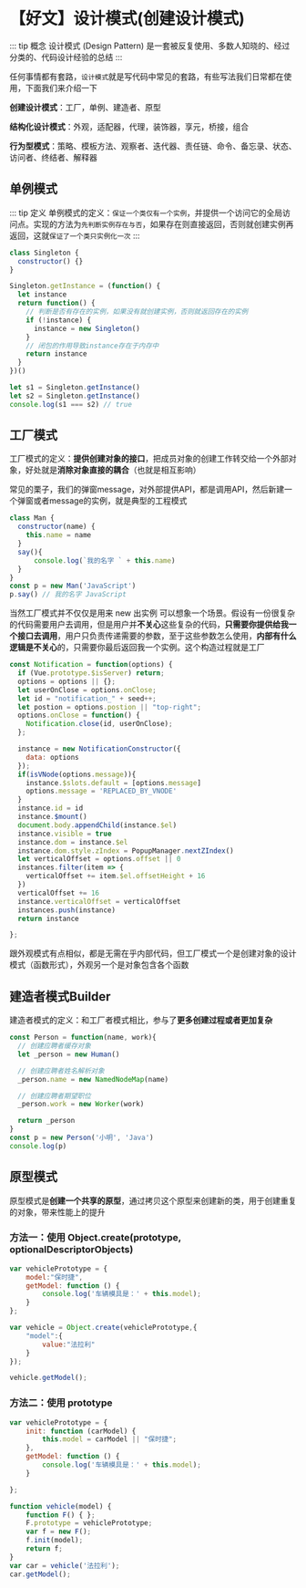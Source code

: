 # 【好文】设计模式(创建设计模式)

::: tip 概念
设计模式 (Design Pattern) 是一套被反复使用、多数人知晓的、经过分类的、代码设计经验的总结
:::

任何事情都有套路，`设计模式`就是写代码中常见的套路，有些写法我们日常都在使用，下面我们来介绍一下

**创建设计模式**：工厂，单例、建造者、原型

**结构化设计模式**：外观，适配器，代理，装饰器，享元，桥接，组合

**行为型模式**：策略、模板方法、观察者、迭代器、责任链、命令、备忘录、状态、访问者、终结者、解释器

## 单例模式

::: tip 定义
单例模式的定义：`保证一个类仅有一个实例`，并提供一个访问它的全局访问点。实现的方法为`先判断实例存在与否`，如果存在则直接返回，否则就创建实例再返回，这就`保证了一个类只实例化一次`
:::

```js
class Singleton {
  constructor() {}
}

Singleton.getInstance = (function() {
  let instance
  return function() {
    // 判断是否有存在的实例，如果没有就创建实例，否则就返回存在的实例
    if (!instance) {
      instance = new Singleton()
    }
    // 闭包的作用导致instance存在于内存中
    return instance
  }
})()

let s1 = Singleton.getInstance()
let s2 = Singleton.getInstance()
console.log(s1 === s2) // true

```

## 工厂模式

工厂模式的定义：**提供创建对象的接口**，把成员对象的创建工作转交给一个外部对象，好处就是**消除对象直接的耦合**（也就是相互影响）

常见的栗子，我们的弹窗message，对外部提供API，都是调用API，然后新建一个弹窗或者message的实例，就是典型的工程模式

```js
class Man {
  constructor(name) {
    this.name = name
  }
  say(){
      console.log(`我的名字 ` + this.name)
  }
}
const p = new Man('JavaScript')
p.say() // 我的名字 JavaScript
```

当然工厂模式并不仅仅是用来 new 出实例
可以想象一个场景。假设有一份很复杂的代码需要用户去调用，但是用户并**不关心**这些复杂的代码，**只需要你提供给我一个接口去调用**，用户只负责传递需要的参数，至于这些参数怎么使用，**内部有什么逻辑是不关心**的，只需要你最后返回我一个实例。这个构造过程就是工厂

```js
const Notification = function(options) {
  if (Vue.prototype.$isServer) return;
  options = options || {};
  let userOnClose = options.onClose;
  let id = "notification_" + seed++;
  let postion = options.postion || "top-right";
  options.onClose = function() {
    Notification.close(id, userOnClose);
  };

  instance = new NotificationConstructor({
    data: options
  });
  if(isVNode(options.message)){
    instance.$slots.default = [options.message]
    options.message = 'REPLACED_BY_VNODE'
  }
  instance.id = id
  instance.$mount()
  document.body.appendChild(instance.$el)
  instance.visible = true
  instance.dom = instance.$el
  instance.dom.style.zIndex = PopupManager.nextZIndex()
  let verticalOffset = options.offset || 0
  instances.filter(item => {
    verticalOffset += item.$el.offsetHeight + 16
  })
  verticalOffset += 16
  instance.verticalOffset = verticalOffset
  instances.push(instance)
  return instance

};
```

跟外观模式有点相似，都是无需在乎内部代码，但工厂模式一个是创建对象的设计模式（函数形式），外观另一个是对象包含各个函数

## 建造者模式Builder

建造者模式的定义：和工厂者模式相比，参与了**更多创建过程或者更加复杂**

```js
const Person = function(name, work){
  // 创建应聘者缓存对象
  let _person = new Human()

  // 创建应聘者姓名解析对象
  _person.name = new NamedNodeMap(name)

  // 创建应聘者期望职位
  _person.work = new Worker(work)

  return _person
}
const p = new Person('小明', 'Java')
console.log(p)

```

## 原型模式

原型模式是**创建一个共享的原型**，通过拷贝这个原型来创建新的类，用于创建重复的对象，带来性能上的提升

### 方法一：使用 Object.create(prototype, optionalDescriptorObjects)

```js
var vehiclePrototype = {
    model:"保时捷",
    getModel: function () {
        console.log('车辆模具是：' + this.model);
    }
};

var vehicle = Object.create(vehiclePrototype,{
    "model":{
        value:"法拉利"
    }
});

vehicle.getModel();
```

### 方法二：使用 prototype

```js
var vehiclePrototype = {
    init: function (carModel) {
        this.model = carModel || "保时捷";
    },
    getModel: function () {
        console.log('车辆模具是：' + this.model);
    }

};

function vehicle(model) {
    function F() { };
    F.prototype = vehiclePrototype;
    var f = new F();
    f.init(model);
    return f;
}
var car = vehicle('法拉利');
car.getModel();
```
